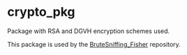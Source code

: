 # crypto_pkg

Package with RSA and DGVH encryption schemes used.

This package is used by the [BruteSniffing_Fisher](https://github.com/programmingAthlete/BruteSniffing_Fisher) repository.